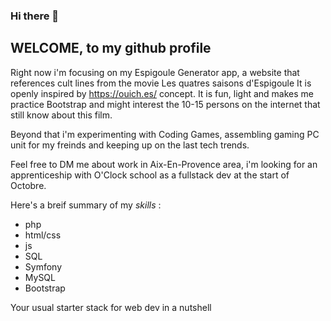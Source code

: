### Hi there 👋

## WELCOME, to my github profile

Right now i'm focusing on my Espigoule Generator app, a website that references cult lines from the movie Les quatres saisons d'Espigoule
It is openly inspired by https://ouich.es/ concept. It is fun, light and makes me practice Bootstrap and might interest the 10-15 persons on the internet that still know about this film.

Beyond that i'm experimenting with Coding Games, assembling gaming PC unit for my freinds and keeping up on the last tech trends.

Feel free to DM me about work in Aix-En-Provence area, i'm looking for an apprenticeship with O'Clock school as a fullstack dev at the start of Octobre.

Here's a breif summary of my *skills* :
- php
- html/css
- js
- SQL
- Symfony
- MySQL
- Bootstrap


Your usual starter stack for web dev in a nutshell

<!-- Je me connais, si je mets pas ce lien ici je vais le perdre -> https://code-garage.fr/blog/comment-personnaliser-son-profil-github-avec-un-fichier-readme/ https://github.com/abhisheknaiidu/awesome-github-profile-readme -->
